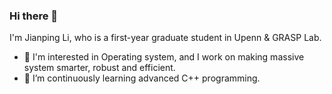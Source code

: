 ### Hi there 👋

I'm Jianping Li, who is a first-year graduate student in Upenn & GRASP Lab.

<!-- Checkout my [résumé](https://github.com/jpli02/jpli02/blob/main/resume.pdf) (Last updated at 2022/11/09). -->

- 🔭 I'm interested in Operating system, and I work on making massive system smarter, robust and efficient.
- 🌱 I’m continuously learning advanced C++ programming.

